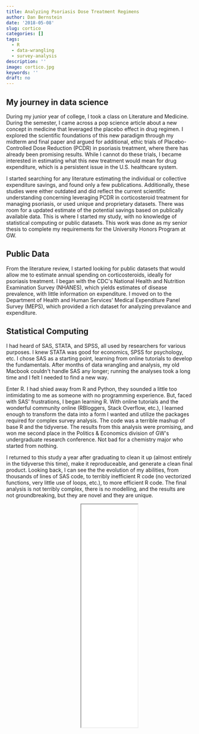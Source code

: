 ```yaml
---
title: Analyzing Psoriasis Dose Treatment Regimens 
author: Dan Bernstein
date: '2018-05-08'
slug: cortico
categories: []
tags:
  - R
  - data-wrangling
  - survey-analysis
description: ''
image: cortico.jpg
keywords: ''
draft: no
---
```


## My journey in data science

During my junior year of college, I took a class on Literature and Medicine. During the semester, I came across a pop science article about a new concept in medicine that leveraged the placebo effect in drug regimen. I explored the scientific foundations of this new paradigm through my midterm and final paper and argued for additional, ethic trials of Placebo-Controlled Dose Reduction (PCDR) in psoriasis treatment, where there has already been promising results. While I cannot do these trials, I became interested in estimating what this new treatment would mean for drug expenditure, which is a persistent issue in the U.S. healthcare system. 

I started searching for any literature estimating the individual or collective expenditure savings, and found only a few publications. Additionally, these studies were either outdated and did reflect the current scientific understanding concerning leveraging PCDR in corticosteroid treatment for managing psoriasis, or used unique and proprietary datasets. There was room for a updated estimate of the potential savings based on publically available data. This is where I started my study, with no knowledge of statistical computing or public datasets. This work was done as my senior thesis to complete my requirements for the University Honors Program at GW. 

## Public Data

From the literature review, I started looking for public datasets that would allow me to estimate annual spending on corticosteroids, ideally for psoriasis treatment. I began with the CDC's National Health and Nutrition Examination Survey (NHANES), which yields estimates of disease prevalence, with little information on expenditure. I moved on to the Department of Health and Human Services' Medical Expenditure Panel Survey (MEPS), which provided a rich dataset for analyzing prevalance and expenditure. 


## Statistical Computing

I had heard of SAS, STATA, and SPSS, all used by researchers for various purposes. I knew STATA was good for economics, SPSS for psychology, etc. I chose SAS as a starting point, learning from online tutorials to develop the fundamentals. After months of data wrangling and analysis, my old Macbook couldn't handle SAS any longer; running the analyses took a long time and I felt I needed to find a new way. 

Enter R. I had shied away from R and Python, they sounded a little too intimidating to me as someone with no programming experience. But, faced with SAS' frustrations, I began learning R. With online tutorials and the wonderful community online (RBloggers, Stack Overflow, etc.), I learned enough to transform the data into a form I wanted and utilize the packages required for complex survey analysis. The code was a terrible mashup of base R and the tidyverse. The results from this analysis were promising, and won me second place in the Politics & Economics division of GW's undergraduate research conference. Not bad for a chemistry major who started from nothing. 

I returned to this study a year after graduating to clean it up (almost entirely in the tidyverse this time), make it reproduceable, and generate a clean final product. Looking back, I can see the the evolution of my abilities, from thousands of lines of SAS code, to terribly inefficient R code (no vectorized functions, very little use of loops, etc.), to more efficient R code. The final analysis is not terribly complex, there is no modelling, and the results are not groundbreaking, but they are novel and they are unique. 

<div style="float: right; clear: right">
<iframe src="/thesismkdwn.pdf" width="50%" height="600px">
This browser does not support PDFs. Please download the PDF to view it: <a href="/pdf/sample-3pp.pdf">Download PDF</a>
</iframe>
</div>
